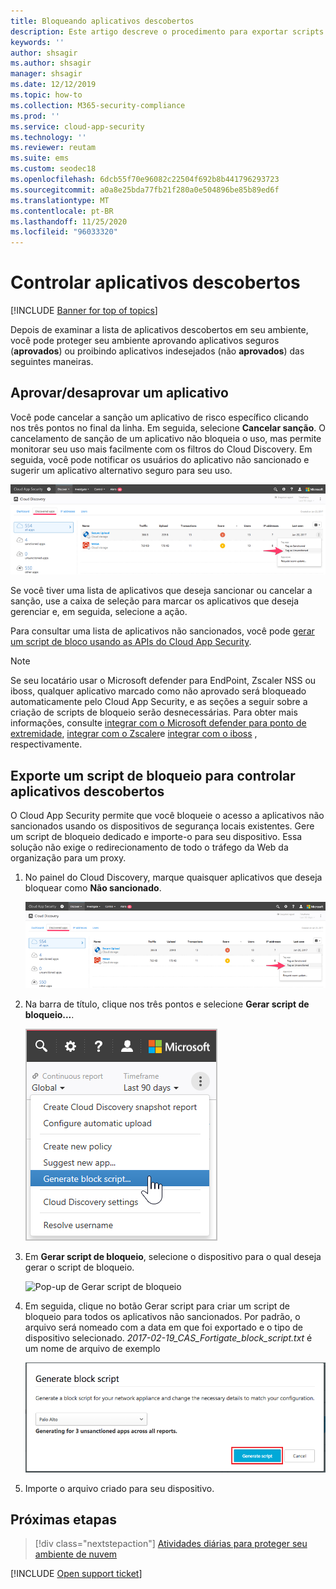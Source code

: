 ```yaml
---
title: Bloqueando aplicativos descobertos
description: Este artigo descreve o procedimento para exportar scripts de bloqueio para aplicativos descobertos.
keywords: ''
author: shsagir
ms.author: shsagir
manager: shsagir
ms.date: 12/12/2019
ms.topic: how-to
ms.collection: M365-security-compliance
ms.prod: ''
ms.service: cloud-app-security
ms.technology: ''
ms.reviewer: reutam
ms.suite: ems
ms.custom: seodec18
ms.openlocfilehash: 6dcb55f70e96082c22504f692b8b441796293723
ms.sourcegitcommit: a0a8e25bda77fb21f280a0e504896be85b89ed6f
ms.translationtype: MT
ms.contentlocale: pt-BR
ms.lasthandoff: 11/25/2020
ms.locfileid: "96033320"
---
```

# <a name="govern-discovered-apps"></a>Controlar aplicativos descobertos

[!INCLUDE [Banner for top of topics](includes/banner.md)]

Depois de examinar a lista de aplicativos descobertos em seu ambiente, você pode proteger seu ambiente aprovando aplicativos seguros (**aprovados**) ou proibindo aplicativos indesejados (não **aprovados**) das seguintes maneiras.

## <a name="sanctioningunsanctioning-an-app"></a><a name="BKMK_SanctionApp"></a> Aprovar/desaprovar um aplicativo

Você pode cancelar a sanção um aplicativo de risco específico clicando nos três pontos no final da linha. Em seguida, selecione **Cancelar sanção**. O cancelamento de sanção de um aplicativo não bloqueia o uso, mas permite monitorar seu uso mais facilmente com os filtros do Cloud Discovery. Em seguida, você pode notificar os usuários do aplicativo não sancionado e sugerir um aplicativo alternativo seguro para seu uso.

![Marcar como não sancionado](media/tag-as-unsanctioned.png)

Se você tiver uma lista de aplicativos que deseja sancionar ou cancelar a sanção, use a caixa de seleção para marcar os aplicativos que deseja gerenciar e, em seguida, selecione a ação.

Para consultar uma lista de aplicativos não sancionados, você pode [gerar um script de bloco usando as APIs do Cloud App Security](api-discovery-script.md).

> [!NOTE]
> Se seu locatário usar o Microsoft defender para EndPoint, Zscaler NSS ou iboss, qualquer aplicativo marcado como não aprovado será bloqueado automaticamente pelo Cloud App Security, e as seções a seguir sobre a criação de scripts de bloqueio serão desnecessárias. Para obter mais informações, consulte [integrar com o Microsoft defender para ponto de extremidade](mde-integration.md), [integrar com o Zscaler](zscaler-integration.md)e [integrar com o iboss](iboss-integration.md) , respectivamente.

## <a name="export-a-block-script-to-govern-discovered-apps"></a>Exporte um script de bloqueio para controlar aplicativos descobertos

O Cloud App Security permite que você bloqueie o acesso a aplicativos não sancionados usando os dispositivos de segurança locais existentes. Gere um script de bloqueio dedicado e importe-o para seu dispositivo. Essa solução não exige o redirecionamento de todo o tráfego da Web da organização para um proxy.

1. No painel do Cloud Discovery, marque quaisquer aplicativos que deseja bloquear como **Não sancionado**.

    ![Marcar como não sancionado](media/tag-as-unsanctioned.png)

2. Na barra de título, clique nos três pontos e selecione **Gerar script de bloqueio...**.

    ![Gerar script de bloco](media/generate-block-script.png)

3. Em **Gerar script de bloqueio**, selecione o dispositivo para o qual deseja gerar o script de bloqueio.

    ![Pop-up de Gerar script de bloqueio](media/generate-block-script-pop-up.png)

4. Em seguida, clique no botão Gerar script para criar um script de bloqueio para todos os aplicativos não sancionados. Por padrão, o arquivo será nomeado com a data em que foi exportado e o tipo de dispositivo selecionado. *2017-02-19_CAS_Fortigate_block_script.txt* é um nome de arquivo de exemplo

   ![Botão Gerar script de bloqueio](media/generate-block-script-button.png)

5. Importe o arquivo criado para seu dispositivo.

## <a name="next-steps"></a>Próximas etapas

> [!div class="nextstepaction"]
> [Atividades diárias para proteger seu ambiente de nuvem](daily-activities-to-protect-your-cloud-environment.md)

[!INCLUDE [Open support ticket](includes/support.md)]
